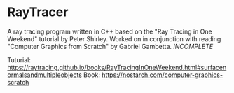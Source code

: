 # RayTracer
A ray tracing program written in C++ based on the "Ray Tracing in One Weekend" tutorial by Peter Shirley. Worked on in conjunction with reading "Computer Graphics from Scratch" by Gabriel Gambetta.  *INCOMPLETE*

Tuturial: https://raytracing.github.io/books/RayTracingInOneWeekend.html#surfacenormalsandmultipleobjects
Book: https://nostarch.com/computer-graphics-scratch
